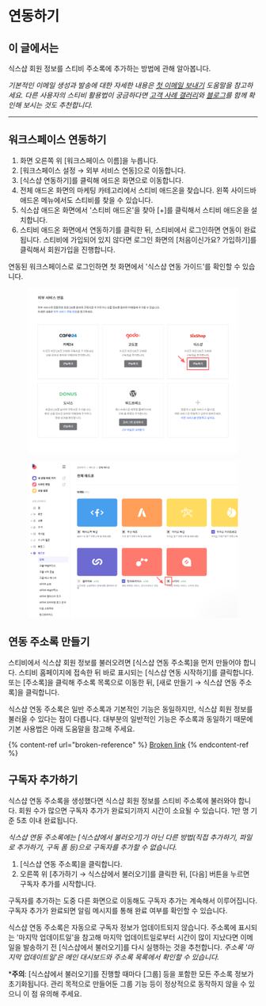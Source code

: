 # 연동하기

## 이 글에서는 <a href="#undefined" id="undefined"></a>

식스샵 회원 정보를 스티비 주소록에 추가하는 방법에 관해 알아봅니다.

_기본적인 이메일 생성과 발송에 대한 자세한 내용은_ [_첫 이메일 보내기_](../../getting-started/send-first-email.md) _도움말을 참고하세요. 다른 사용자의 스티비 활용법이 궁금하다면_ [_고객 사례 갤러리_](https://gallery.stibee.com/)_와_ [_블로그_](https://blog.stibee.com/)_를 함께 확인해 보시는 것도 추천합니다._

***

## 워크스페이스 연동하기 <a href="#undefined" id="undefined"></a>

1. 화면 오른쪽 위 \[워크스페이스 이름]을 누릅니다.
2. \[워크스페이스 설정 → 외부 서비스 연동]으로 이동합니다.
3. \[식스샵 연동하기]를 클릭해 에드온 화면으로 이동합니다.
4. 전체 애드온 화면의 마케팅 카테고리에서 스티비 애드온을 찾습니다. 왼쪽 사이드바 애드온 메뉴에서도 스티비를 찾을 수 있습니다.
5. 식스샵 애드온 화면에서 '스티비 애드온'을 찾아 \[+]를 클릭해서 스티비 애드온을 설치합니다.
6. 스티비 애드온 화면에서 연동하기를 클릭한 뒤, 스티비에서 로그인하면 연동이 완료됩니다. 스티비에 가입되어 있지 않다면 로그인 화면의 \[처음이신가요? 가입하기]를 클릭해서 회원가입을 진행합니다.

연동된 워크스페이스로 로그인하면 첫 화면에서 '식스샵 연동 가이드'를 확인할 수 있습니다.

<figure><img src="../../.gitbook/assets/image (22).png" alt=""><figcaption></figcaption></figure>

<figure><img src="../../.gitbook/assets/image (23).png" alt=""><figcaption></figcaption></figure>



## 연동 주소록 만들기 <a href="#undefined" id="undefined"></a>

스티비에서 식스샵 회원 정보를 불러오려면 \[식스샵 연동 주소록]을 먼저 만들어야 합니다. 스티비 홈페이지에 접속한 뒤 바로 표시되는 \[식스샵 연동 시작하기]를 클릭합니다. 또는 \[주소록]을 클릭해 주소록 목록으로 이동한 뒤, \[새로 만들기 → 식스샵 연동 주소록]을 클릭합니다.

식스샵 연동 주소록은 일반 주소록과 기본적인 기능은 동일하지만, 식스샵 회원 정보를 불러올 수 있다는 점이 다릅니다. 대부분의 일반적인 기능은 주소록과 동일하기 때문에 기본 사용법은 아래 도움말을 참고해 주세요.

{% content-ref url="broken-reference" %}
[Broken link](broken-reference)
{% endcontent-ref %}



## 구독자 추가하기 <a href="#undefined" id="undefined"></a>

식스샵 연동 주소록을 생성했다면 식스샵 회원 정보를 스티비 주소록에 불러와야 합니다. 회원 수가 많으면 구독자 추가가 완료되기까지 시간이 소요될 수 있습니다. 1만 명 기준 5초 이내 완료됩니다.

_식스샵 연동 주소록에는 \[식스샵에서 불러오기]가 아닌 다른 방법(직접 추가하기, 파일로 추가하기, 구독 폼 등)으로 구독자를 추가할 수 없습니다._

1. \[식스샵 연동 주소록]을 클릭합니다.
2. 오른쪽 위 \[추가하기 → 식스샵에서 불러오기]를 클릭한 뒤, \[다음] 버튼을 누르면 구독자 추가를 시작합니다.

구독자를 추가하는 도중 다른 화면으로 이동해도 구독자 추가는 계속해서 이루어집니다. 구독자 추가가 완료되면 알림 메시지를 통해 완료 여부를 확인할 수 있습니다.

식스샵 연동 주소록은 자동으로 구독자 정보가 업데이트되지 않습니다. 주소록에 표시되는 '마지막 업데이트일'을 참고해 마지막 업데이트일로부터 시간이 많이 지났다면 이메일을 발송하기 전 \[식스샵에서 불러오기]를 다시 실행하는 것을 추천합니다. _주소록 '마지막 업데이트일'은 메인 대시보드와 주소록 목록에서 확인할 수 있습니다._

\***주의**: \[식스샵에서 불러오기]를 진행할 때마다 \[그룹] 등을 포함한 모든 주소록 정보가 초기화됩니다. 관리 목적으로 만들어둔 그룹 기능 등이 정상적으로 동작하지 않을 수 있으니 이 점 유의해 주세요.
